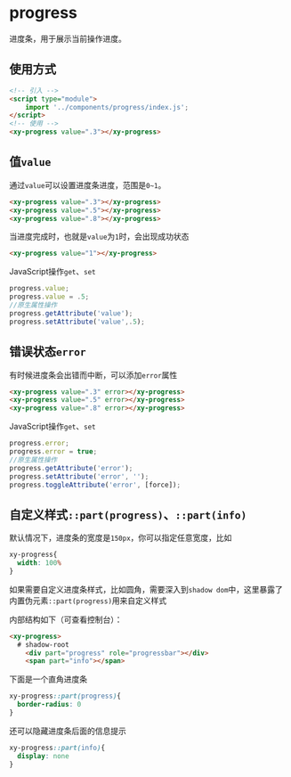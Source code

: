<script setup>
import { onMounted } from 'vue'
import './index.css'
  onMounted(() => {
    import('../../components/progress/')
  })
</script>

# progress

进度条，用于展示当前操作进度。

## 使用方式

```html
<!-- 引入 -->
<script type="module">
    import '../components/progress/index.js';
</script>
<!-- 使用 -->
<xy-progress value=".3"></xy-progress>
```

## 值`value`

通过`value`可以设置进度条进度，范围是`0~1`。

<div class="wrap" vertical>
<xy-progress value=".3"></xy-progress>
<xy-progress value=".5"></xy-progress>
<xy-progress value=".8"></xy-progress>
</div>

```html
<xy-progress value=".3"></xy-progress>
<xy-progress value=".5"></xy-progress>
<xy-progress value=".8"></xy-progress>
```

当进度完成时，也就是`value`为`1`时，会出现成功状态

<div class="wrap" vertical>
<xy-progress value="1"></xy-progress>
</div>

```html
<xy-progress value="1"></xy-progress>
```

JavaScript操作`get`、`set`

```js
progress.value;
progress.value = .5;
//原生属性操作
progress.getAttribute('value');
progress.setAttribute('value',.5);
```

## 错误状态`error`

有时候进度条会出错而中断，可以添加`error`属性

<div class="wrap" vertical>
<xy-progress value=".3" error></xy-progress>
<xy-progress value=".5" error></xy-progress>
<xy-progress value=".8" error></xy-progress>
</div>

```html
<xy-progress value=".3" error></xy-progress>
<xy-progress value=".5" error></xy-progress>
<xy-progress value=".8" error></xy-progress>
```

JavaScript操作`get`、`set`

```js
progress.error;
progress.error = true;
//原生属性操作
progress.getAttribute('error');
progress.setAttribute('error', '');
progress.toggleAttribute('error', [force]);
```

## 自定义样式`::part(progress)`、`::part(info)`

默认情况下，进度条的宽度是`150px`，你可以指定任意宽度，比如

<style scope>
.custom-progress xy-progress{
  width: 100%
}
.custom-progress-2 xy-progress::part(progress){
  border-radius: 0
}
.custom-progress-3 xy-progress::part(info){
  display: none
}
</style>

<div class="wrap custom-progress" vertical>
<xy-progress value=".3"></xy-progress>
<xy-progress value=".5"></xy-progress>
<xy-progress value=".8"></xy-progress>
<xy-progress value=".8" error></xy-progress>
<xy-progress value="1"></xy-progress>
</div>

```css
xy-progress{
  width: 100%
}
```

如果需要自定义进度条样式，比如圆角，需要深入到`shadow dom`中，这里暴露了内置伪元素`::part(progress)`用来自定义样式

 内部结构如下（可查看控制台）：

```html
<xy-progress>
  # shadow-root
    <div part="progress" role="progressbar"></div>
    <span part="info"></span>
```

下面是一个直角进度条

<div class="wrap custom-progress-2" vertical>
<xy-progress value=".3"></xy-progress>
<xy-progress value=".5"></xy-progress>
<xy-progress value=".8"></xy-progress>
<xy-progress value=".8" error></xy-progress>
<xy-progress value="1"></xy-progress>
</div>

```css
xy-progress::part(progress){
  border-radius: 0
}
```

还可以隐藏进度条后面的信息提示

<div class="wrap custom-progress-3" vertical>
<xy-progress value=".3"></xy-progress>
<xy-progress value=".5"></xy-progress>
<xy-progress value=".8"></xy-progress>
<xy-progress value=".8" error></xy-progress>
<xy-progress value="1"></xy-progress>
</div>

```css
xy-progress::part(info){
  display: none
}
```